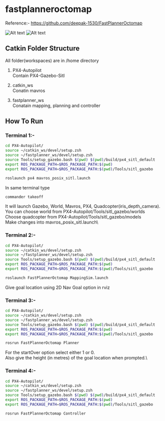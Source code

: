 # fastplanneroctomap
Reference:- https://github.com/deepak-1530/FastPlannerOctomap

![Alt text](https://github.com/deepak-1530/FastPlannerOctomap/blob/main/FastPlanner_OctomapAvoidance.gif)
![Alt text](https://github.com/deepak-1530/FastPlannerOctomap/blob/main/GardenAvoidance.gif)

## Catkin Folder Structure
All folder(workspaces) are in /home directory
1. PX4-Autopilot\
  Contain PX4-Gazebo-Sitl
  
2. catkin_ws\
  Conatin mavros
  
3. fastplanner_ws\
  Conatain mapping, planning and controller


## How To Run

### Terminal 1:-
```bash
cd PX4-Autopilot/
source ~/catkin_ws/devel/setup.zsh
source ~/fastplanner_ws/devel/setup.zsh
source Tools/setup_gazebo.bash $(pwd) $(pwd)/build/px4_sitl_default
export ROS_PACKAGE_PATH=$ROS_PACKAGE_PATH:$(pwd)
export ROS_PACKAGE_PATH=$ROS_PACKAGE_PATH:$(pwd)/Tools/sitl_gazebo

roslaunch px4 mavros_posix_sitl.launch
```

In same terminal type
```bash
commander takeoff
```

It will launch Gazebo, World, Mavros, PX4, Quadcopter(iris_depth_camera).\
You can choose world from PX4-Autopilot/Tools/sitl_gazebo/worlds\
Choose quadcopter from PX4-Autopilot/Tools/sitl_gazebo/models\
Make changes into mavros_posix_sitl.launch\

### Terminal 2:-
```bash
cd PX4-Autopilot/
source ~/catkin_ws/devel/setup.zsh
source ~/fastplanner_ws/devel/setup.zsh
source Tools/setup_gazebo.bash $(pwd) $(pwd)/build/px4_sitl_default
export ROS_PACKAGE_PATH=$ROS_PACKAGE_PATH:$(pwd)
export ROS_PACKAGE_PATH=$ROS_PACKAGE_PATH:$(pwd)/Tools/sitl_gazebo

roslaunch FastPlannerOctomap MappingSim.launch
```
Give goal location using 2D Nav Goal option in rviz

### Terminal 3:-
```bash
cd PX4-Autopilot/
source ~/catkin_ws/devel/setup.zsh
source ~/fastplanner_ws/devel/setup.zsh
source Tools/setup_gazebo.bash $(pwd) $(pwd)/build/px4_sitl_default
export ROS_PACKAGE_PATH=$ROS_PACKAGE_PATH:$(pwd)
export ROS_PACKAGE_PATH=$ROS_PACKAGE_PATH:$(pwd)/Tools/sitl_gazebo

rosrun FastPlannerOctomap Planner
```
For the startOver option select either 1 or 0.\
Also give the height (in metres) of the goal location when prompted.\

### Terminal 4:-
```bash
cd PX4-Autopilot/
source ~/catkin_ws/devel/setup.zsh
source ~/fastplanner_ws/devel/setup.zsh
source Tools/setup_gazebo.bash $(pwd) $(pwd)/build/px4_sitl_default
export ROS_PACKAGE_PATH=$ROS_PACKAGE_PATH:$(pwd)
export ROS_PACKAGE_PATH=$ROS_PACKAGE_PATH:$(pwd)/Tools/sitl_gazebo

rosrun FastPlannerOctomap Controller
```
